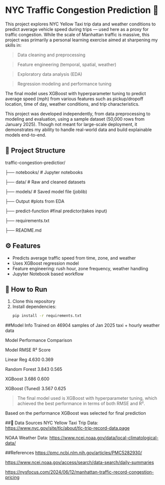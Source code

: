 # NYC Traffic Congestion Prediction 🚖

This project explores NYC Yellow Taxi trip data and weather conditions to predict average vehicle speed during trips — used here as a proxy for traffic congestion. While the scale of Manhattan traffic is massive, this project was primarily a personal learning exercise aimed at sharpening my skills in:

>Data cleaning and preprocessing

>Feature engineering (temporal, spatial, weather)

>Exploratory data analysis (EDA)

>Regression modeling and performance tuning

The final model uses XGBoost with hyperparameter tuning to predict average speed (mph) from various features such as pickup/dropoff location, time of day, weather conditions, and trip characteristics.

This project was developed independently, from data preprocessing to modeling and evaluation, using a sample dataset (50,000 rows from January 2025). Though not meant for large-scale deployment, it demonstrates my ability to handle real-world data and build explainable models end-to-end.

## 📂 Project Structure

traffic-congestion-predictior/

├── notebooks/ # Jupyter notebooks

├── data/ # Raw and cleaned datasets

├── models/ # Saved model file (joblib)

├── Output #plots from EDA 

├── predict-function #final predictor(takes input)

├── requirements.txt

├── README.md

## ⚙️ Features

- Predicts average traffic speed from time, zone, and weather
- Uses XGBoost regression model
- Feature engineering: rush hour, zone frequency, weather handling
- Jupyter Notebook based workflow

## 🚀 How to Run

1. Clone this repository
2. Install dependencies:
   ```bash
   pip install -r requirements.txt

##Model Info
Trained on 46904 samples of Jan 2025 taxi + hourly weather data

Model Performance Comparison

Model	        RMSE  R² Score

Linear Reg	4.630	0.369

Random Forest	3.843	0.565

XGBoost	        3.686	0.600

XGBoost (Tuned)	3.567	0.625

>The final model used is XGBoost with hyperparameter tuning, which achieved the best performance in terms of both RMSE and R².

Based on the performance XGBoost was selected for final prediction


##📁 Data Sources
NYC Yellow Taxi Trip Data: https://www.nyc.gov/site/tlc/about/tlc-trip-record-data.page

NOAA Weather Data: https://www.ncei.noaa.gov/data/local-climatological-data/

##References
https://pmc.ncbi.nlm.nih.gov/articles/PMC5282930/

https://www.ncei.noaa.gov/access/search/data-search/daily-summaries

https://nysfocus.com/2024/06/12/manhattan-traffic-record-congestion-pricing
